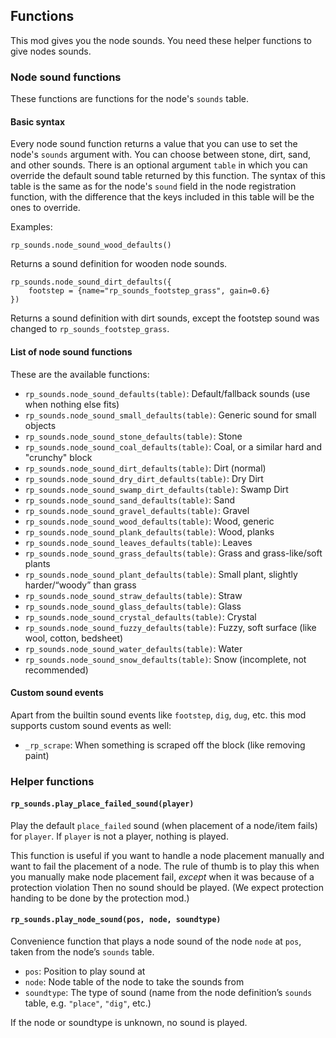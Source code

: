 ## Functions

This mod gives you the node sounds. You need these helper
functions to give nodes sounds.

### Node sound functions

These functions are functions for the node's `sounds` table.

#### Basic syntax

Every node sound function returns a value that you can use to set the node's
`sounds` argument with. You can choose between stone, dirt, sand,
and other sounds. There is an optional argument `table` in which
you can override the default sound table returned by this
function. The syntax of this table is the same as for the node's
`sound` field in the node registration function, with the difference
that the keys included in this table will be the ones to override.

Examples:

    rp_sounds.node_sound_wood_defaults()

Returns a sound definition for wooden node sounds.



    rp_sounds.node_sound_dirt_defaults({
        footstep = {name="rp_sounds_footstep_grass", gain=0.6}
    })

Returns a sound definition with dirt sounds, except the footstep
sound was changed to `rp_sounds_footstep_grass`.


#### List of node sound functions

These are the available functions:

* `rp_sounds.node_sound_defaults(table)`: Default/fallback sounds (use when nothing else fits)
* `rp_sounds.node_sound_small_defaults(table)`: Generic sound for small objects
* `rp_sounds.node_sound_stone_defaults(table)`: Stone
* `rp_sounds.node_sound_coal_defaults(table)`: Coal, or a similar hard and "crunchy" block
* `rp_sounds.node_sound_dirt_defaults(table)`: Dirt (normal)
* `rp_sounds.node_sound_dry_dirt_defaults(table)`: Dry Dirt
* `rp_sounds.node_sound_swamp_dirt_defaults(table)`: Swamp Dirt
* `rp_sounds.node_sound_sand_defaults(table)`: Sand
* `rp_sounds.node_sound_gravel_defaults(table)`: Gravel
* `rp_sounds.node_sound_wood_defaults(table)`: Wood, generic
* `rp_sounds.node_sound_plank_defaults(table)`: Wood, planks
* `rp_sounds.node_sound_leaves_defaults(table)`: Leaves
* `rp_sounds.node_sound_grass_defaults(table)`: Grass and grass-like/soft plants
* `rp_sounds.node_sound_plant_defaults(table)`: Small plant, slightly harder/“woody” than grass
* `rp_sounds.node_sound_straw_defaults(table)`: Straw
* `rp_sounds.node_sound_glass_defaults(table)`: Glass
* `rp_sounds.node_sound_crystal_defaults(table)`: Crystal
* `rp_sounds.node_sound_fuzzy_defaults(table)`: Fuzzy, soft surface (like wool, cotton, bedsheet)
* `rp_sounds.node_sound_water_defaults(table)`: Water
* `rp_sounds.node_sound_snow_defaults(table)`: Snow (incomplete, not recommended)

#### Custom sound events

Apart from the builtin sound events like `footstep`, `dig`, `dug`, etc. this mod supports
custom sound events as well:

* `_rp_scrape`: When something is scraped off the block (like removing paint)

### Helper functions

#### `rp_sounds.play_place_failed_sound(player)`

Play the default `place_failed` sound (when placement of a node/item fails)
for `player`. If `player` is not a player, nothing is played.

This function is useful if you want to handle a node placement manually
and want to fail the placement of a node. The rule of thumb is to play this
when you manually make node placement fail, *except* when it was because
of a protection violation Then no sound should be played.
(We expect protection handing to be done by the protection mod.)

#### `rp_sounds.play_node_sound(pos, node, soundtype)`

Convenience function that plays a node sound of the node `node`
at `pos`, taken from the node’s `sounds` table.

* `pos`: Position to play sound at
* `node`: Node table of the node to take the sounds from
* `soundtype`: The type of sound (name from the node definition’s `sounds` table, e.g. `"place"`, `"dig"`, etc.)

If the node or soundtype is unknown, no sound is played.
